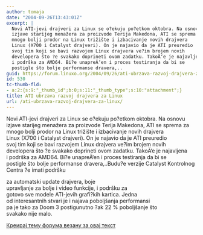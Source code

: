 ```yaml
---
author: tomaja
date: "2004-09-26T13:43:01Z"
excerpt: |
  Novi ATI-jevi drajveri za Linux se o?ekuju po?etkom oktobra. Na osnovu
  izjave starijeg menažera za proizvode Terija Makedona, ATI se sprema za
  mnogo bolji prodor na Linux trižište i izbacivanje novih drajvera
  Linux (X700 i Catalyst drajveri). On je najavio da je ATI preuredio
  svoj tim koji se bavi razvojem Linux drajvera ve?im brojem novih
  developera što ?e svakako doprineti ovom zadatku. TakoÄ‘e je najavljena
  i podrška za AMD64. Bi?e unapreÄ‘en i proces testiranja da bi se
  postigle što bolje performanse dravera,..
guid: https://forum.linuxo.org/2004/09/26/ati-ubrzava-razvoj-drajvera-za-linux/
id: 530
tc-thumb-fld:
- a:2:{s:9:"_thumb_id";b:0;s:11:"_thumb_type";s:10:"attachment";}
title: ATI ubrzava razvoj drajvera za Linux
url: /ati-ubrzava-razvoj-drajvera-za-linux/
---
```

Novi ATI-jevi drajveri za Linux se o?ekuju po?etkom oktobra. Na osnovu  
izjave starijeg menažera za proizvode Terija Makedona, ATI se sprema za  
mnogo bolji prodor na Linux trižište i izbacivanje novih drajvera  
Linux (X700 i Catalyst drajveri). On je najavio da je ATI preuredio  
svoj tim koji se bavi razvojem Linux drajvera ve?im brojem novih  
developera što ?e svakako doprineti ovom zadatku. TakoÄ‘e je najavljena  
i podrška za AMD64. Bi?e unapreÄ‘en i proces testiranja da bi se  
postigle što bolje performanse dravera,..<!--break-->Budu?e verzije Catalyst Kontrolnog Centra ?e imati podršku

  
za automatski update drajvera, boje  
upravljanje za bolje i video funkcije, i podršku za  
gotovo sve modele ATI-jevih grafi?kih kartica. Jedna  
od interesantnih stvari je i najava poboljšanja performansi  
pa je tako za Doom 3 postigunutno ?ak 22 % poboljšanje što  
svakako nije malo. 

[Креирај тему форума везану за овај текст](https://linuxo.org/nova-tema-na-forumu/?se_pid=530)